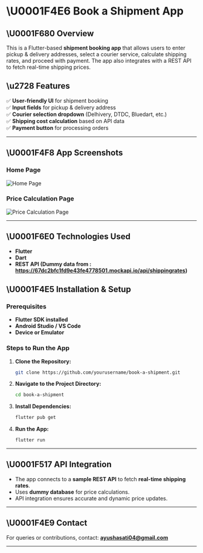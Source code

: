 # **\U0001F4E6 Book a Shipment App**

## **\U0001F680 Overview**
This is a Flutter-based **shipment booking app** that allows users to enter pickup & delivery addresses, select a courier service, calculate shipping rates, and proceed with payment. The app also integrates with a REST API to fetch real-time shipping prices.

## **\u2728 Features**
✅ **User-friendly UI** for shipment booking  
✅ **Input fields** for pickup & delivery address  
✅ **Courier selection dropdown** (Delhivery, DTDC, Bluedart, etc.)  
✅ **Shipping cost calculation** based on API data  
✅ **Payment button** for processing orders

---

## **\U0001F4F8 App Screenshots**
### **Home Page**
![Home Page](path/to/your-screenshot.png)

### **Price Calculation Page**
![Price Calculation Page](path/to/your-screenshot.png)

---

## **\U0001F6E0 Technologies Used**
- **Flutter**
- **Dart**
- **REST API (Dummy data from : https://67dc2bfc1fd9e43fe4778501.mockapi.io/api/shippingrates)**

## **\U0001F4E5 Installation & Setup**

### **Prerequisites**
- **Flutter SDK installed**
- **Android Studio / VS Code**
- **Device or Emulator**

### **Steps to Run the App**
1. **Clone the Repository:**
   ```sh
   git clone https://github.com/yourusername/book-a-shipment.git
   ```  
2. **Navigate to the Project Directory:**
   ```sh
   cd book-a-shipment
   ```  
3. **Install Dependencies:**
   ```sh
   flutter pub get
   ```  
4. **Run the App:**
   ```sh
   flutter run
   ```  

---

## **\U0001F517 API Integration**
- The app connects to a **sample REST API** to fetch **real-time shipping rates**.
- Uses **dummy database** for price calculations.
- API integration ensures accurate and dynamic price updates.

---


## **\U0001F4E9 Contact**
For queries or contributions, contact: **ayushasati04@gmail.com**

---
